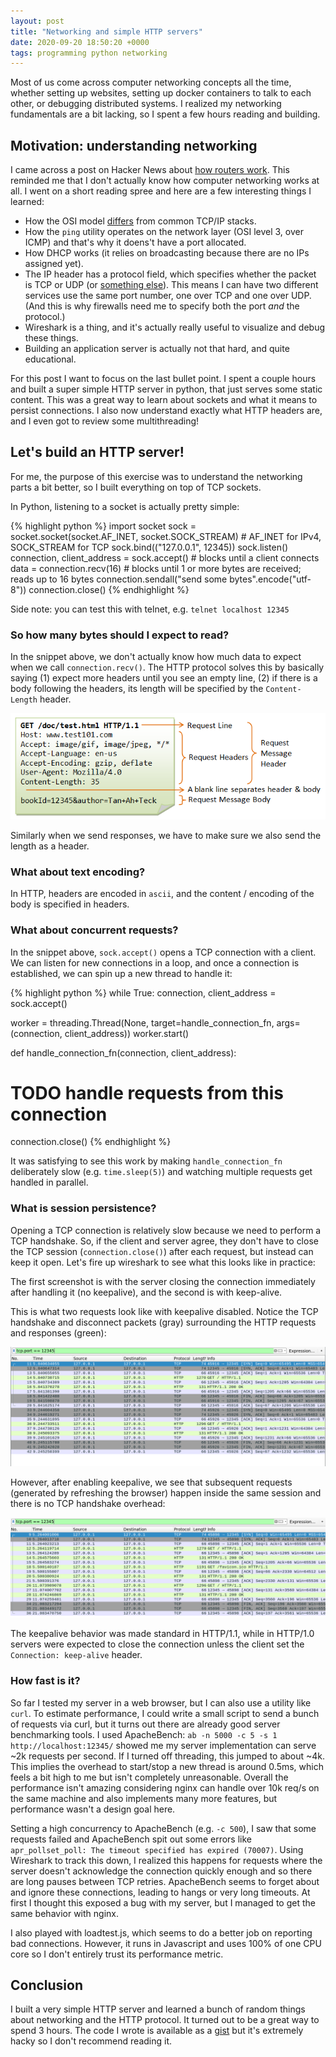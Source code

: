 ```yaml
---
layout: post
title: "Networking and simple HTTP servers"
date: 2020-09-20 18:50:20 +0000
tags: programming python networking
---
```


Most of us come across computer networking concepts all the time, whether setting up websites, setting up docker containers to talk to each other, or debugging distributed systems. I realized my networking fundamentals are a bit lacking, so I spent a few hours reading and building.

## Motivation: understanding networking

I came across a post on Hacker News about [how routers work](https://kamila.is/teaching/how-routers-work/). This reminded me that I don't actually know how computer networking works at all. I went on a short reading spree and here are a few interesting things I learned:

- How the OSI model [differs](https://en.wikipedia.org/wiki/Internet_protocol_suite#Layer_names_and_number_of_layers_in_the_literature) from common TCP/IP stacks.
- How the `ping` utility operates on the network layer (OSI level 3, over ICMP) and that's why it doens't have a port allocated.
- How DHCP works (it relies on broadcasting because there are no IPs assigned yet).
- The IP header has a protocol field, which specifies whether the packet is TCP or UDP (or [something else](https://en.wikipedia.org/wiki/List_of_IP_protocol_numbers)). This means I can have two different services use the same port number, one over TCP and one over UDP. (And this is why firewalls need me to specify both the port _and_ the protocol.)
- Wireshark is a thing, and it's actually really useful to visualize and debug these things.
- Building an application server is actually not that hard, and quite educational.

For this post I want to focus on the last bullet point. I spent a couple hours and built a super simple HTTP server in python, that just serves some static content. This was a great way to learn about sockets and what it means to persist connections. I also now understand exactly what HTTP headers are, and I even got to review some multithreading!

## Let's build an HTTP server!

For me, the purpose of this exercise was to understand the networking parts a bit better, so I built everything on top of TCP sockets.

In Python, listening to a socket is actually pretty simple:

{% highlight python %}
import socket
sock = socket.socket(socket.AF_INET, socket.SOCK_STREAM)  # AF_INET for IPv4, SOCK_STREAM for TCP
sock.bind(("127.0.0.1", 12345))
sock.listen()
connection, client_address = sock.accept()  # blocks until a client connects
data = connection.recv(16)  # blocks until 1 or more bytes are received; reads up to 16 bytes
connection.sendall("send some bytes".encode("utf-8"))
connection.close()
{% endhighlight %}

Side note: you can test this with telnet, e.g. `telnet localhost 12345`

### So how many bytes should I expect to read?

In the snippet above, we don't actually know how much data to expect when we call `connection.recv()`. The HTTP protocol solves this by basically saying (1) expect more headers until you see an empty line, (2) if there is a body following the headers, its length will be specified by the `Content-Length` header.

![](/assets/2020-networking/HTTP_RequestMessageExample.png)

Similarly when we send responses, we have to make sure we also send the length as a header.

### What about text encoding?

In HTTP, headers are encoded in `ascii`, and the content / encoding of the body is specified in headers.

### What about concurrent requests?

In the snippet above, `sock.accept()` opens a TCP connection with a client. We can listen for new connections in a loop, and once a connection is established, we can spin up a new thread to handle it:

{% highlight python %}
while True:
  connection, client_address = sock.accept()

  worker = threading.Thread(None, target=handle_connection_fn, args=(connection, client_address))
  worker.start()

def handle_connection_fn(connection, client_address):
  # TODO handle requests from this connection
  connection.close()
{% endhighlight %}

It was satisfying to see this work by making `handle_connection_fn` deliberately slow (e.g. `time.sleep(5)`) and watching multiple requests get handled in parallel.

### What is session persistence?

Opening a TCP connection is relatively slow because we need to perform a TCP handshake. So, if the client and server agree, they don't have to close the TCP session (`connection.close()`) after each request, but instead can keep it open. Let's fire up wireshark to see what this looks like in practice:

The first screenshot is with the server closing the connection immediately after handling it (no keepalive), and the second is with keep-alive.

This is what two requests look like with keepalive disabled. Notice the TCP handshake and disconnect packets (gray) surrounding the HTTP requests and responses (green):

![Packets without keepalive](/assets/2020-networking/without-keepalive.png)

However, after enabling keepalive, we see that subsequent requests (generated by refreshing the browser) happen inside the same session and there is no TCP handshake overhead:

![Packets with keepalive](/assets/2020-networking/with-keepalive.png)

The keepalive behavior was made standard in HTTP/1.1, while in HTTP/1.0 servers were expected to close the connection unless the client set the `Connection: keep-alive` header.

### How fast is it?

So far I tested my server in a web browser, but I can also use a utility like `curl`. To estimate performance, I could write a small script to send a bunch of requests via curl, but it turns out there are already good server benchmarking tools. I used ApacheBench: `ab -n 5000 -c 5 -s 1 http://localhost:12345/` showed me my server implementation can serve ~2k requests per second. If I turned off threading, this jumped to about ~4k. This implies the overhead to start/stop a new thread is around 0.5ms, which feels a bit high to me but isn't completely unreasonable. Overall the performance isn't amazing considering nginx can handle over 10k req/s on the same machine and also implements many more features, but performance wasn't a design goal here.

Setting a high concurrency to ApacheBench (e.g. `-c 500`), I saw that some requests failed and ApacheBench spit out some errors like `apr_pollset_poll: The timeout specified has expired (70007)`. Using Wireshark to track this down, I realized this happens for requests where the server doesn't acknowledge the connection quickly enough and so there are long pauses between TCP retries. ApacheBench seems to forget about and ignore these connections, leading to hangs or very long timeouts. At first I thought this exposed a bug with my server, but I managed to get the same behavior with nginx.

I also played with loadtest.js, which seems to do a better job on reporting bad connections. However, it runs in Javascript and uses 100% of one CPU core so I don't entirely trust its performance metric.

## Conclusion

I built a very simple HTTP server and learned a bunch of random things about networking and the HTTP protocol. It turned out to be a great way to spend 3 hours. The code I wrote is available as a [gist](https://gist.github.com/gbrova/3493875a92875ade3259e192dc679d94) but it's extremely hacky so I don't recommend reading it.
